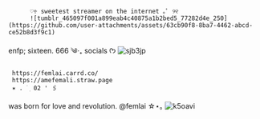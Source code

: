           ♡♱ sweetest streamer on the internet ｡ﾟ ୨୧
          ![tumblr_465097f001a899eab4c40875a1b2bed5_77282d4e_250](https://github.com/user-attachments/assets/63cb90f8-8ba7-4462-abcd-ce52b8d3f9c1)


 enfp; sixteen. 666 ༄‧₊
socials      ᡣ𐭩       ![sjb3jp](https://github.com/user-attachments/assets/b4287a28-e368-4f8b-bacd-1740faeaa165)

     https://femlai.carrd.co/
     https://amefemali.straw.page
     ✶ . ࣪ ׅ 02 ' 🖇️
was born for love and revolution.
@femlai ☆⋆｡    ![k5oavi](https://github.com/user-attachments/assets/ec3d3e5a-4cf3-4fb6-b8e3-17b765f2654e)

